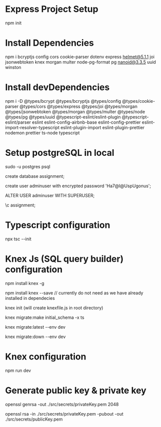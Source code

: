 # Express Project Setup
npm init

# Install Dependencies
npm i bcryptjs config cors cookie-parser dotenv express helmet@5.1.1 joi jsonwebtoken knex morgan multer node-pg-format pg nanoid@3.3.5 uuid winston

# Install devDependencies
npm i -D @types/bcrypt @types/bcryptjs @types/config @types/cookie-parser @types/cors @types/express @types/joi @types/morgan @types/jsonwebtoken @types/morgan @types/multer @types/node @types/pg @types/uuid @typescript-eslint/eslint-plugin @typescript-eslint/parser eslint eslint-config-airbnb-base eslint-config-prettier eslint-import-resolver-typescript eslint-plugin-import eslint-plugin-prettier nodemon prettier ts-node typescript

# Setup postgreSQL in local
<!-- After successful installation of postgreSQL login using terminal -->
sudo -u postgres psql
<!-- create database -->
create database assignment;
<!-- create user -->
create user adminuser with encrypted password 'Ha7@l@UspUgonus';
<!-- grant all acces to user -->
ALTER USER adminuser WITH SUPERUSER;
<!-- Connect to database you created -->
\c assignment;


# Typescript configuration
npx tsc --init

# Knex Js (SQL query builder) configuration
<!-- install knex js in computer locally -->
npm install knex -g 
<!-- install knex js in project as well -->
npm install knex --save // currently do not need as we have already installed in dependecies
<!-- create Knexfile.js -->
knex init  (will create knexfile.js in root directory)
<!-- create initial migration  -->
knex migrate:make initial_schema -x ts
<!-- Run initial migration to create tables in Database  -->
knex migrate:latest --env dev
<!-- Run migration down to remove tables from Database  -->
knex migrate:down --env dev

# Knex configuration
npm run dev

# Generate public key & private key

<!-- Generate the private key -->
openssl genrsa -out ./src/secrets/privateKey.pem 2048

<!-- Generate the public key -->
openssl rsa -in ./src/secrets/privateKey.pem -pubout -out ./src/secrets/publicKey.pem